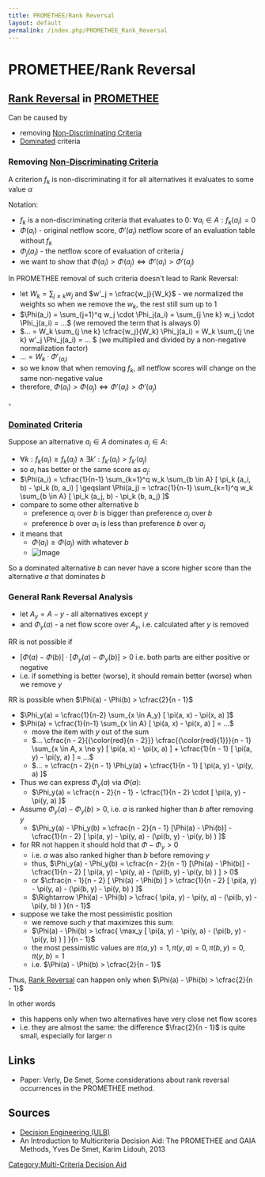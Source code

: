 ```yaml
---
title: PROMETHEE/Rank Reversal
layout: default
permalink: /index.php/PROMETHEE_Rank_Reversal
---
```


# PROMETHEE/Rank Reversal

## [Rank Reversal](Rank_Reversal) in [PROMETHEE](PROMETHEE)
Can be caused by 
- removing [Non-Discriminating Criteria](Non-Discriminating_Criteria)
- [Dominated](Dominance) criteria 


### Removing [Non-Discriminating Criteria](Non-Discriminating_Criteria)
A criterion $f_k$ is non-discriminating it for all alternatives it evaluates to some value $\alpha$

Notation:
- $f_k$ is a non-discriminating criteria that evaluates to 0: $\forall a_i \in A: f_k(a_i) = 0$
- $\Phi(a_i)$ - original netflow score, $\Phi'(a_i)$ netflow score of an evaluation table without $f_k$
- $\Phi_j(a_i)$ - the netflow score of evaluation of criteria $j$
- we want to show that $\Phi(a_i) > \Phi(a_j) \iff \Phi'(a_i) > \Phi'(a_j)$


In PROMETHEE removal of such criteria doesn't lead to Rank Reversal:
- let $W_k = \sum_{j \ne k} w_j$ and $w'_j = \cfrac{w_j}{W_k}$ - we normalized the weights so when we remove the $w_k$, the rest still sum up to 1
- $\Phi(a_i) = \sum_{j=1}^q w_j \cdot \Phi_j(a_i) = \sum_{j \ne k} w_j \cdot \Phi_j(a_i) = ...$ (we removed the term that is always 0)
- $... = W_k  \sum_{j \ne k} \cfrac{w_j}{W_k} \Phi_j(a_i) = W_k  \sum_{j \ne k} w'_j \Phi_j(a_i) = ... $ (we multiplied and divided by a non-negative normalization factor)
- $... = W_k \cdot \Phi'_(a_i)$
- so we know that when removing $f_k$, all netflow scores will change on the same non-negative value
- therefore, $\Phi(a_i) > \Phi(a_j) \iff \Phi'(a_i) > \Phi'(a_j)$

$\square$


### [Dominated](Dominance) Criteria
Suppose an alternative $a_i \in A$ dominates $a_j \in A$:
- $\forall k: f_k(a_i) \geqslant f_k(a_j) \land \exists k': f_{k'}(a_i) > f_{k'}(a_j)$
- so $a_i$ has better or the same score as $a_j$:
- $\Phi(a_i) = \cfrac{1}{n-1} \sum_{k=1}^q w_k \sum_{b \in A} [ \pi_k (a_i, b) - \pi_k (b, a_i) ] \geqslant \Phi(a_j) = \cfrac{1}{n-1} \sum_{k=1}^q w_k \sum_{b \in A} [ \pi_k (a_j, b) - \pi_k (b, a_j) ]$
- compare to some other alternative $b$
  - preference $a_i$ over $b$ is bigger than preference $a_j$ over $b$
  - preference $b$ over $a_1$ is less than preference $b$ over $a_j$
- it means that 
  - $\Phi(a_i) \geqslant \Phi(a_j)$ with whatever $b$  
  - <img src="https://raw.github.com/alexeygrigorev/wiki-figures/master/ulb/de/mcda/promethee-rankreversal-dominance.png" alt="Image">

So a dominated alternative $b$ can never have a score higher score than the alternative $a$ that dominates $b$


### General Rank Reversal Analysis
- let $A_y = A - {y}$ - all alternatives except $y$
- and $\Phi_y(a)$ - a net flow score over $A_y$, i.e. calculated after $y$ is removed


RR is not possible if 
- $[\Phi(a) - \Phi(b)] \cdot [\Phi_y(a) - \Phi_y(b)] > 0$ i.e. both parts are either positive or negative
- i.e. if something is better (worse), it should remain better (worse) when we remove $y$


RR is possible when $\Phi(a) - \Phi(b) > \cfrac{2}{n - 1}$
- $\Phi_y(a) = \cfrac{1}{n-2} \sum_{x \in A_y} [ \pi(a, x) - \pi(x, a) ]$
- $\Phi(a) = \cfrac{1}{n-1} \sum_{x \in A} [ \pi(a, x) - \pi(x, a) ] = ...$
  - move the item with $y$ out of the sum
  - $... \cfrac{n - 2}{{\color{red}{n - 2}}} \cfrac{{\color{red}{1}}}{n - 1} \sum_{x \in A, x \ne y} [ \pi(a, x) - \pi(x, a) ] + \cfrac{1}{n - 1} [ \pi(a, y) - \pi(y, a) ] = ...$
  - $... = \cfrac{n - 2}{n - 1} \Phi_y(a) +  \cfrac{1}{n - 1} [ \pi(a, y) - \pi(y, a) ]$
- Thus we can express $\Phi_y(a)$ via $\Phi(a)$:
  - $\Phi_y(a) = \cfrac{n - 2}{n - 1} - \cfrac{1}{n - 2} \cdot [ \pi(a, y) - \pi(y, a) ]$
- Assume $\Phi_y(a) - \Phi_y(b) > 0$, i.e. $a$ is ranked higher than $b$ after removing $y$
  - $\Phi_y(a) - \Phi_y(b) = \cfrac{n - 2}{n - 1} [\Phi(a) - \Phi(b)] - \cfrac{1}{n - 2} [ \pi(a, y) - \pi(y, a) - (\pi(b, y) - \pi(y, b) ) ]$
- for RR not happen it should hold that $\Phi - \Phi_y > 0$
  - i.e. $a$ was also ranked higher than $b$ before removing $y$
  - thus, $\Phi_y(a) - \Phi_y(b) = \cfrac{n - 2}{n - 1} [\Phi(a) - \Phi(b)] - \cfrac{1}{n - 2} [ \pi(a, y) - \pi(y, a) - (\pi(b, y) - \pi(y, b) ) ] > 0$
  - or $\cfrac{n - 1}{n - 2} [ \Phi(a) - \Phi(b) ] > \cfrac{1}{n - 2} [ \pi(a, y) - \pi(y, a) - (\pi(b, y) - \pi(y, b) ) ]$ 
  - $\Rightarrow \Phi(a) - \Phi(b) > \cfrac{ \pi(a, y) - \pi(y, a) - (\pi(b, y) - \pi(y, b) ) }{n - 1}$
- suppose we take the most pessimistic position
  - we remove such $y$ that maximizes this sum:
  - $\Phi(a) - \Phi(b) > \cfrac{ \max_y [ \pi(a, y) - \pi(y, a) - (\pi(b, y) - \pi(y, b) ) ] }{n - 1}$
  - the most pessimistic values are $\pi(a, y) = 1, \pi(y, a) = 0,  \pi(b, y) = 0, \pi(y, b) = 1$
  - i.e. $\Phi(a) - \Phi(b) > \cfrac{2}{n - 1}$


Thus, [Rank Reversal](Rank_Reversal) can happen only when $\Phi(a) - \Phi(b) > \cfrac{2}{n - 1}$


In other words
- this happens only when two alternatives have very close net flow scores
- i.e. they are almost the same: the difference $\frac{2}{n - 1}$ is quite small, especially for larger $n$


## Links
- Paper: Verly, De Smet, Some considerations about rank reversal occurrences in the PROMETHEE method. 

## Sources
- [Decision Engineering (ULB)](Decision_Engineering_(ULB))
- An Introduction to Multicriteria Decision Aid: The PROMETHEE and GAIA Methods, Yves De Smet, Karim Lidouh, 2013

[Category:Multi-Criteria Decision Aid](Category_Multi-Criteria_Decision_Aid)